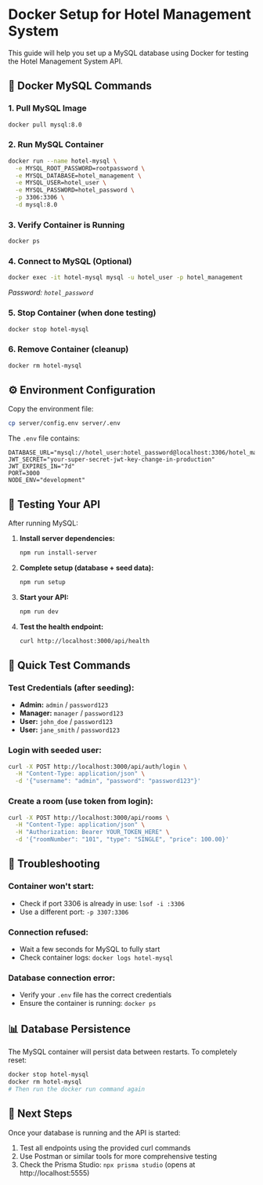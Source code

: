 # Docker Setup for Hotel Management System

This guide will help you set up a MySQL database using Docker for testing the Hotel Management System API.

## 🐳 **Docker MySQL Commands**

### **1. Pull MySQL Image**

```bash
docker pull mysql:8.0
```

### **2. Run MySQL Container**

```bash
docker run --name hotel-mysql \
  -e MYSQL_ROOT_PASSWORD=rootpassword \
  -e MYSQL_DATABASE=hotel_management \
  -e MYSQL_USER=hotel_user \
  -e MYSQL_PASSWORD=hotel_password \
  -p 3306:3306 \
  -d mysql:8.0
```

### **3. Verify Container is Running**

```bash
docker ps
```

### **4. Connect to MySQL (Optional)**

```bash
docker exec -it hotel-mysql mysql -u hotel_user -p hotel_management
```

_Password: `hotel_password`_

### **5. Stop Container (when done testing)**

```bash
docker stop hotel-mysql
```

### **6. Remove Container (cleanup)**

```bash
docker rm hotel-mysql
```

## ⚙️ **Environment Configuration**

Copy the environment file:

```bash
cp server/config.env server/.env
```

The `.env` file contains:

```env
DATABASE_URL="mysql://hotel_user:hotel_password@localhost:3306/hotel_management"
JWT_SECRET="your-super-secret-jwt-key-change-in-production"
JWT_EXPIRES_IN="7d"
PORT=3000
NODE_ENV="development"
```

## 🚀 **Testing Your API**

After running MySQL:

1. **Install server dependencies:**

   ```bash
   npm run install-server
   ```

2. **Complete setup (database + seed data):**

   ```bash
   npm run setup
   ```

3. **Start your API:**

   ```bash
   npm run dev
   ```

4. **Test the health endpoint:**
   ```bash
   curl http://localhost:3000/api/health
   ```

## 📝 **Quick Test Commands**

### **Test Credentials (after seeding):**

- **Admin:** `admin` / `password123`
- **Manager:** `manager` / `password123`
- **User:** `john_doe` / `password123`
- **User:** `jane_smith` / `password123`

### **Login with seeded user:**

```bash
curl -X POST http://localhost:3000/api/auth/login \
  -H "Content-Type: application/json" \
  -d '{"username": "admin", "password": "password123"}'
```

### **Create a room (use token from login):**

```bash
curl -X POST http://localhost:3000/api/rooms \
  -H "Content-Type: application/json" \
  -H "Authorization: Bearer YOUR_TOKEN_HERE" \
  -d '{"roomNumber": "101", "type": "SINGLE", "price": 100.00}'
```

## 🔧 **Troubleshooting**

### **Container won't start:**

- Check if port 3306 is already in use: `lsof -i :3306`
- Use a different port: `-p 3307:3306`

### **Connection refused:**

- Wait a few seconds for MySQL to fully start
- Check container logs: `docker logs hotel-mysql`

### **Database connection error:**

- Verify your `.env` file has the correct credentials
- Ensure the container is running: `docker ps`

## 📊 **Database Persistence**

The MySQL container will persist data between restarts. To completely reset:

```bash
docker stop hotel-mysql
docker rm hotel-mysql
# Then run the docker run command again
```

## 🎯 **Next Steps**

Once your database is running and the API is started:

1. Test all endpoints using the provided curl commands
2. Use Postman or similar tools for more comprehensive testing
3. Check the Prisma Studio: `npx prisma studio` (opens at http://localhost:5555)
